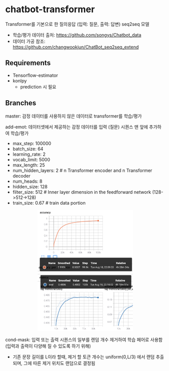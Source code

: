 # chatbot-transformer

Transformer를 기본으로 한 질의응답 (입력: 질문, 출력: 답변) seq2seq 모델

- 학습/평가 데이터 출처: https://github.com/songys/Chatbot_data
- 데이터 가공 참조: https://github.com/changwookjun/ChatBot_seq2seq_extend

## Requirements

- Tensorflow-estimator
- konlpy
  - prediction 시 필요

## Branches

master: 감정 데이터를 사용하지 않은 데이터로 transformer를 학습/평가

add-emot: 데이터셋에서 제공하는 감정 데이터를 입력 (질문) 시퀀스 맨 앞에 추가하여 학습/평가
- max_step: 100000
- batch_size: 64
- learning_rate: 2
- vocab_limit: 5000
- max_length: 25
- num_hidden_layers: 2 # n Transformer encoder and n Transformer decoder
- num_heads: 8
- hidden_size: 128 
- filter_size: 512 # Inner layer dimension in the feedforward network (128->512->128)
- train_size: 0.67 # train data portion

<p align="center"> 
<img src="emot-train-acc.png" alt="drawing" width="300"/> 
<img src="emot-eval-acc.png" alt="drawing" width="300"/> 
</p>

cond-mask: 입력 또는 출력 시퀀스의 일부를 랜덤 개수 제거하여 학습 페어로 사용함 (입력과 출력이 다양해 질 수 있도록 하기 위해)
  - 기존 문장 길이를 L이라 할때, 제거 할 토큰 개수는 uniform(0,L/3) 에서 랜덤 추출되며, 그에 따른 제거 위치도 랜덤으로 결정됨
